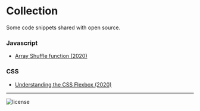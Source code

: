 # Collection

Some code snippets shared with open source.

### Javascript

-   [Array Shuffle function (2020)](https://github.com/gruhh/snippets-collection/blob/master/javascript-array-shuffle/shuffle.js)

### CSS

-   [Understanding the CSS Flexbox (2020)](https://github.com/gruhh/snippets-collection/blob/master/understanding-css-flexbox/flexbox.html)

---

![license](https://img.shields.io/github/license/gruhh/playground)
